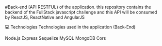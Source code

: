  #Back-end (API RESTFUL) of the application. this repository contains the backend of the FullStack javascript challenge and this API will be consumed by ReactJS, ReactNative and AngularJS


💻 Technologies
Technologies used in the application (Back-End)

Node.js
Express
Sequelize
MySQL
MongoDB
Cors

